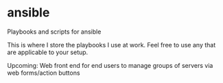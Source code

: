 # ansible
Playbooks and scripts for ansible

This is where I store the playbooks I use at work. Feel free to use any that are applicable to your setup.

Upcoming:  Web front end for end users to manage groups of servers via web forms/action buttons


